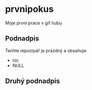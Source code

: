 # prvnipokus
Moje první prace v gif hubu
## Podnadpis
Tenhle repozipář je prázdný a obsahuje:
- nic
- NULL

## Druhý podnadpis

